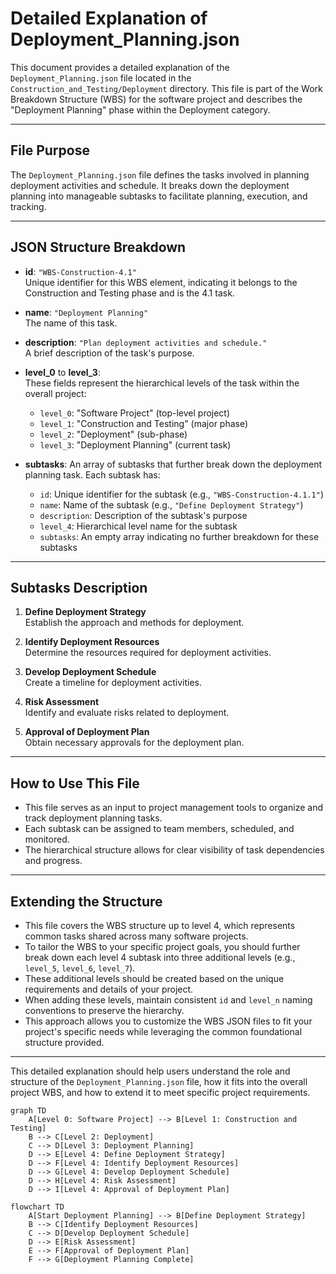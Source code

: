# Detailed Explanation of Deployment_Planning.json

This document provides a detailed explanation of the `Deployment_Planning.json` file located in the `Construction_and_Testing/Deployment` directory. This file is part of the Work Breakdown Structure (WBS) for the software project and describes the "Deployment Planning" phase within the Deployment category.

---

## File Purpose

The `Deployment_Planning.json` file defines the tasks involved in planning deployment activities and schedule. It breaks down the deployment planning into manageable subtasks to facilitate planning, execution, and tracking.

---

## JSON Structure Breakdown

- **id**: `"WBS-Construction-4.1"`  
  Unique identifier for this WBS element, indicating it belongs to the Construction and Testing phase and is the 4.1 task.

- **name**: `"Deployment Planning"`  
  The name of this task.

- **description**: `"Plan deployment activities and schedule."`  
  A brief description of the task's purpose.

- **level_0** to **level_3**:  
  These fields represent the hierarchical levels of the task within the overall project:  
  - `level_0`: "Software Project" (top-level project)  
  - `level_1`: "Construction and Testing" (major phase)  
  - `level_2`: "Deployment" (sub-phase)  
  - `level_3`: "Deployment Planning" (current task)

- **subtasks**: An array of subtasks that further break down the deployment planning task. Each subtask has:  
  - `id`: Unique identifier for the subtask (e.g., `"WBS-Construction-4.1.1"`)  
  - `name`: Name of the subtask (e.g., `"Define Deployment Strategy"`)  
  - `description`: Description of the subtask's purpose  
  - `level_4`: Hierarchical level name for the subtask  
  - `subtasks`: An empty array indicating no further breakdown for these subtasks

---

## Subtasks Description

1. **Define Deployment Strategy**  
   Establish the approach and methods for deployment.

2. **Identify Deployment Resources**  
   Determine the resources required for deployment activities.

3. **Develop Deployment Schedule**  
   Create a timeline for deployment activities.

4. **Risk Assessment**  
   Identify and evaluate risks related to deployment.

5. **Approval of Deployment Plan**  
   Obtain necessary approvals for the deployment plan.

---

## How to Use This File

- This file serves as an input to project management tools to organize and track deployment planning tasks.
- Each subtask can be assigned to team members, scheduled, and monitored.
- The hierarchical structure allows for clear visibility of task dependencies and progress.

---

## Extending the Structure

- This file covers the WBS structure up to level 4, which represents common tasks shared across many software projects.
- To tailor the WBS to your specific project goals, you should further break down each level 4 subtask into three additional levels (e.g., `level_5`, `level_6`, `level_7`).
- These additional levels should be created based on the unique requirements and details of your project.
- When adding these levels, maintain consistent `id` and `level_n` naming conventions to preserve the hierarchy.
- This approach allows you to customize the WBS JSON files to fit your project's specific needs while leveraging the common foundational structure provided.

---

This detailed explanation should help users understand the role and structure of the `Deployment_Planning.json` file, how it fits into the overall project WBS, and how to extend it to meet specific project requirements.

```mermaid
graph TD
    A[Level 0: Software Project] --> B[Level 1: Construction and Testing]
    B --> C[Level 2: Deployment]
    C --> D[Level 3: Deployment Planning]
    D --> E[Level 4: Define Deployment Strategy]
    D --> F[Level 4: Identify Deployment Resources]
    D --> G[Level 4: Develop Deployment Schedule]
    D --> H[Level 4: Risk Assessment]
    D --> I[Level 4: Approval of Deployment Plan]
```

```mermaid
flowchart TD
    A[Start Deployment Planning] --> B[Define Deployment Strategy]
    B --> C[Identify Deployment Resources]
    C --> D[Develop Deployment Schedule]
    D --> E[Risk Assessment]
    E --> F[Approval of Deployment Plan]
    F --> G[Deployment Planning Complete]
```

